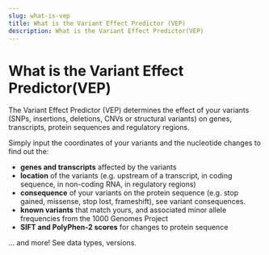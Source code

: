 ```yaml
---
slug: what-is-vep
title: What is the Variant Effect Predictor (VEP)
description: What is the Variant Effect Predictor(VEP)
---
```


# What is the Variant Effect Predictor(VEP)

The Variant Effect Predictor (VEP) determines the effect of your variants (SNPs, insertions, deletions, CNVs or structural variants) on genes, transcripts, protein sequences and regulatory regions.

Simply input the coordinates of your variants and the nucleotide changes to find out the:

* __genes and transcripts__ affected by the variants
* __location__ of the variants (e.g. upstream of a transcript, in coding sequence, in non-coding RNA, in regulatory regions)
* __consequence__ of your variants on the protein sequence (e.g. stop gained, missense, stop lost, frameshift), see variant consequences.
* __known variants__ that match yours, and associated minor allele frequencies from the 1000 Genomes Project
* __SIFT and PolyPhen-2 scores__ for changes to protein sequence

... and more! See data types, versions.